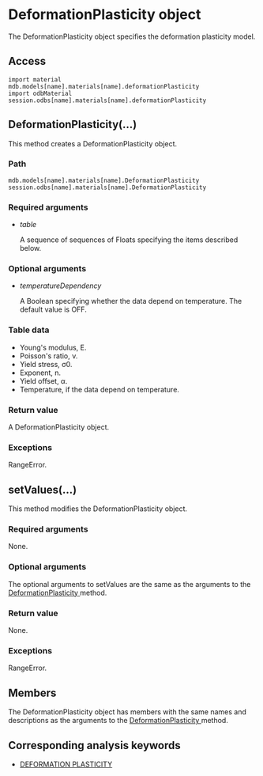 # DeformationPlasticity object

The DeformationPlasticity object specifies the deformation plasticity model.

## Access

```
import material
mdb.models[name].materials[name].deformationPlasticity
import odbMaterial
session.odbs[name].materials[name].deformationPlasticity
```

## DeformationPlasticity(...)



This method creates a DeformationPlasticity object.



### Path

```
mdb.models[name].materials[name].DeformationPlasticity
session.odbs[name].materials[name].DeformationPlasticity
```

### Required arguments

- *table*

  A sequence of sequences of Floats specifying the items described below.

### Optional arguments

- *temperatureDependency*

  A Boolean specifying whether the data depend on temperature. The default value is OFF.

### Table data

- Young's modulus, E.
- Poisson's ratio, ν.
- Yield stress, σ0.
- Exponent, n.
- Yield offset, α.
- Temperature, if the data depend on temperature.

### Return value

A DeformationPlasticity object.

### Exceptions

RangeError.



## setValues(...)



This method modifies the DeformationPlasticity object.



### Required arguments

None.

### Optional arguments

The optional arguments to setValues are the same as the arguments to the [DeformationPlasticity ](https://help.3ds.com/2022/english/DSSIMULIA_Established/SIMACAEKERRefMap/simaker-c-deformationplasticitypyc.htm?ContextScope=all#simaker-deformationplasticitydeformationplasticitypyc)method.

### Return value

None.

### Exceptions

RangeError.



## Members

The DeformationPlasticity object has members with the same names and descriptions as the arguments to the [DeformationPlasticity ](https://help.3ds.com/2022/english/DSSIMULIA_Established/SIMACAEKERRefMap/simaker-c-deformationplasticitypyc.htm?ContextScope=all#simaker-deformationplasticitydeformationplasticitypyc)method.



## Corresponding analysis keywords

- [DEFORMATION PLASTICITY](https://help.3ds.com/2022/english/DSSIMULIA_Established/SIMACAEKEYRefMap/simakey-r-deformationplasticity.htm?ContextScope=all#simakey-r-deformationplasticity)